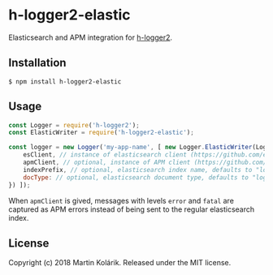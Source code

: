 # h-logger2-elastic

Elasticsearch and APM integration for [h-logger2](https://github.com/MartinKolarik/h-logger2).

## Installation

```
$ npm install h-logger2-elastic
```

## Usage

```js
const Logger = require('h-logger2');
const ElasticWriter = require('h-logger2-elastic');

const logger = new Logger('my-app-name', [ new Logger.ElasticWriter(Logger.TRACE, {
	esClient, // instance of elasticsearch client (https://github.com/elastic/elasticsearch-js)
	apmClient, // optional, instance of APM client (https://github.com/elastic/apm-agent-nodejs)
	indexPrefix, // optional, elasticsearch index name, defaults to "logger"
	docType: // optional, elasticsearch document type, defaults to "log-entry"
}) ]);
```

When `apmClient` is gived, messages with levels `error` and `fatal` are captured as APM errors instead of being sent to the regular elasticsearch index.

## License
Copyright (c) 2018 Martin Kolárik. Released under the MIT license.
